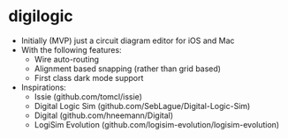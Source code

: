 # digilogic

- Initially (MVP) just a circuit diagram editor for iOS and Mac
- With the following features:
    - Wire auto-routing
    - Alignment based snapping (rather than grid based)
    - First class dark mode support
- Inspirations:
    - Issie (github.com/tomcl/issie)
    - Digital Logic Sim (github.com/SebLague/Digital-Logic-Sim)
    - Digital (github.com/hneemann/Digital)
    - LogiSim Evolution (github.com/logisim-evolution/logisim-evolution)
